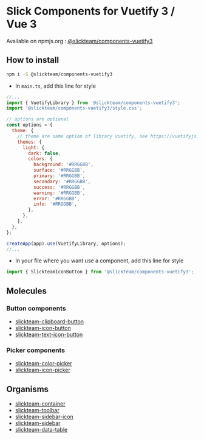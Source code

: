 # Slick Components for Vuetify 3 / Vue 3

Available on npmjs.org : [@slickteam/components-vuetify3](https://www.npmjs.com/package/@slickteam/components-vuetify3)

## How to install

```bash
npm i -S @slickteam/components-vuetify3
```

- In `main.ts`, add this line for style

```js
//...
import { VuetifyLibrary } from '@slickteam/components-vuetify3';
import '@slickteam/components-vuetify3/style.css';

// options are optional
const options = {
  theme: {
    // theme are same option of library vuetify, see https://vuetifyjs.com/en/features/theme/#javascript for more informations
    themes: {
      light: {
        dark: false,
        colors: {
          background: '#RRGGBB',
          surface: '#RRGGBB',
          primary: '#RRGGBB',
          secondary: '#RRGGBB',
          success: '#RRGGBB',
          warning: '#RRGGBB',
          error: '#RRGGBB',
          info: '#RRGGBB',
        },
      },
    },
  },
};

createApp(app).use(VuetifyLibrary, options);
//...
```

- In your file where you want use a component, add this line for style

```js
import { SlickteamIconButton } from '@slickteam/components-vuetify3';
```

## Molecules

### Button components

- [slickteam-clipboard-button](./docs/components/molecules/button/SlickteamClipboardButton.md)
- [slickteam-icon-button](./docs/components/molecules/button/SlickteamIconButton.md)
- [slickteam-text-icon-button](./docs/components/molecules/button/SlickteamTextIconButton.md)

### Picker components

- [slickteam-color-picker](./docs/components/molecules/picker/SlickteamColorPicker.md)
- [slickteam-icon-picker](./docs/components/molecules/picker/SlickteamIconPicker.md)

## Organisms

- [slickteam-container](./docs/components/organisms/SlickteamContainer.md)
- [slickteam-toolbar](./docs/components/organisms/SlickteamToolbar.md)
- [slickteam-sidebar-icon](./docs/components/organisms/SlickteamSidebarIcon.md)
- [slickteam-sidebar](./docs/components/organisms/SlickteamSidebar.md)
- [slickteam-data-table](./docs/components/organisms/SlickteamDataTable.md)
